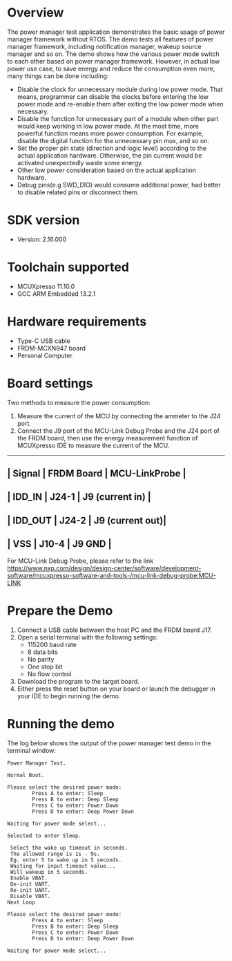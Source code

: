 Overview
========
The power manager test application demonstrates the basic usage of power manager framework without RTOS.
The demo tests all features of power manager framework, including notification manager, wakeup source manager and so on.
The demo shows how the various power mode switch to each other based on power manager framework. However, in actual low power use case, to save energy and reduce the consumption even more, many things can be done including:
 - Disable the clock for unnecessary module during low power mode. That means, programmer can disable the clocks before entering the low power mode and re-enable them after exiting the low power mode when necessary.
 - Disable the function for unnecessary part of a module when other part would keep working in low power mode. At the most time, more powerful function means more power consumption. For example, disable the digital function for the unnecessary pin mux, and so on.
 - Set the proper pin state (direction and logic level) according to the actual application hardware. Otherwise, the pin current would be activated unexpectedly waste some energy.
 - Other low power consideration based on the actual application hardware.
 - Debug pins(e.g SWD_DIO) would consume additional power, had better to disable related pins or disconnect them.

SDK version
===========
- Version: 2.16.000

Toolchain supported
===================
- MCUXpresso  11.10.0
- GCC ARM Embedded  13.2.1

Hardware requirements
=====================
- Type-C USB cable
- FRDM-MCXN947 board
- Personal Computer

Board settings
==============
Two methods to measure the power consumption:
1. Measure the current of the MCU by connecting the ammeter to the J24 port.
2. Connect the J9 port of the MCU-Link Debug Probe and the J24 port of the FRDM board,
then use the energy measurement function of MCUXpresso IDE to measure the current of the MCU.
---------------------------------------------
|  Signal  |  FRDM Board  |  MCU-LinkProbe  |
---------------------------------------------
|  IDD_IN  |    J24-1     | J9 (current in) |
---------------------------------------------
|  IDD_OUT |    J24-2     | J9 (current out)|
---------------------------------------------
|   VSS    |    J10-4     |     J9 GND      |
---------------------------------------------
For MCU-Link Debug Probe, please refer to the link https://www.nxp.com/design/design-center/software/development-software/mcuxpresso-software-and-tools-/mcu-link-debug-probe:MCU-LINK

Prepare the Demo
================
1.  Connect a USB cable between the host PC and the FRDM board J17.
2.  Open a serial terminal with the following settings:
    - 115200 baud rate
    - 8 data bits
    - No parity
    - One stop bit
    - No flow control
3.  Download the program to the target board.
4.  Either press the reset button on your board or launch the debugger in your IDE to begin running the demo.

Running the demo
================
The log below shows the output of the power manager test demo in the terminal window:
~~~~~~~~~~~~~~~~~~~~~~~~~~~~~~~~~~~
Power Manager Test.

Normal Boot.

Please select the desired power mode:
        Press A to enter: Sleep
        Press B to enter: Deep Sleep
        Press C to enter: Power Down
        Press D to enter: Deep Power Down

Waiting for power mode select...

Selected to enter Sleep.

 Select the wake up timeout in seconds.
 The allowed range is 1s - 9s.
 Eg. enter 5 to wake up in 5 seconds.
 Waiting for input timeout value...
 Will wakeup in 5 seconds.
 Enable VBAT.
 De-init UART.
 Re-init UART.
 Disable VBAT.
Next Loop

Please select the desired power mode:
        Press A to enter: Sleep
        Press B to enter: Deep Sleep
        Press C to enter: Power Down
        Press D to enter: Deep Power Down

Waiting for power mode select...
~~~~~~~~~~~~~~~~~~~~~~~~~~~~~~~~~~~
